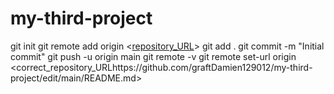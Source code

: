 # my-third-project
git init
git remote add origin <[repository_URL](https://github.com/graftDamien129012/my-third-project/edit/main/README.md)>
git add .
git commit -m "Initial commit"
git push -u origin main
git remote -v
git remote set-url origin <correct_repository_URLhttps://github.com/graftDamien129012/my-third-project/edit/main/README.md>
